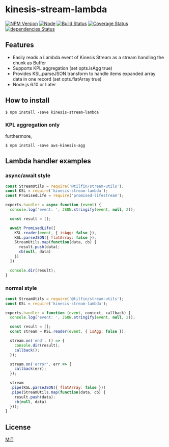 kinesis-stream-lambda
=====================

[![NPM Version][npm-image]][npm-url]
[![Node](https://img.shields.io/node/v/kinesis-stream-lambda.svg)]()
[![Build Status](https://travis-ci.org/tilfin/kinesis-stream-lambda.svg?branch=master)](https://travis-ci.org/tilfin/kinesis-stream-lambda)
[![Coverage Status](https://coveralls.io/repos/github/tilfin/kinesis-stream-lambda/badge.svg?branch=master)](https://coveralls.io/github/tilfin/kinesis-stream-lambda?branch=master)
[![dependencies Status](https://david-dm.org/tilfin/kinesis-stream-lambda/status.svg)](https://david-dm.org/tilfin/kinesis-stream-lambda)

## Features

* Easily reads a Lambda event of Kinesis Stream as a stream handling the chunk as Buffer
* Supports KPL aggregation (set opts.isAgg true)
* Provides KSL.parseJSON transform to handle items expanded array data in one record (set opts.flatArray true)
* Node.js 6.10 or Later

## How to install

```
$ npm install -save kinesis-stream-lambda
```

### KPL aggregation only

furthermore,

```
$ npm install -save aws-kinesis-agg
```

## Lambda handler examples

### async/await style

```javascript
const StreamUtils = require('@tilfin/stream-utils');
const KSL = require('kinesis-stream-lambda');
const PromisedLife = require('promised-lifestream');

exports.handler = async function (event) {
  console.log('event: ', JSON.stringify(event, null, 2));

  const result = [];

  await PromisedLife([
    KSL.reader(event, { isAgg: false }),
    KSL.parseJSON({ flatArray: false }),
    StreamUtils.map(function(data, cb) {
      result.push(data);
      cb(null, data)
    })
  ])

  console.dir(result);
}
```

### normal style

```javascript
const StreamUtils = require('@tilfin/stream-utils');
const KSL = require('kinesis-stream-lambda');

exports.handler = function (event, context, callback) {
  console.log('event: ', JSON.stringify(event, null, 2));

  const result = [];
  const stream = KSL.reader(event, { isAgg: false });

  stream.on('end', () => {
    console.dir(result);
    callback();
  });

  stream.on('error', err => {
    callback(err);
  });

  stream
  .pipe(KSL.parseJSON({ flatArray: false }))
  .pipe(StreamUtils.map(function(data, cb) {
    result.push(data);
    cb(null, data)
  }));
}
```

## License

  [MIT](LICENSE)

[npm-image]: https://img.shields.io/npm/v/kinesis-stream-lambda.svg
[npm-url]: https://npmjs.org/package/kinesis-stream-lambda
